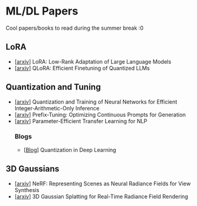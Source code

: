 # ML/DL Papers
Cool papers/books to read during the summer break :0

## LoRA
- [[arxiv](https://arxiv.org/abs/2106.09685)] LoRA: Low-Rank Adaptation of Large Language Models
- [[arxiv](https://arxiv.org/abs/2305.14314)] QLoRA: Efficient Finetuning of Quantized LLMs

## Quantization and Tuning
- [[arxiv](https://arxiv.org/abs/1712.05877)] Quantization and Training of Neural Networks for Efficient Integer-Arithmetic-Only Inference 
- [[arxiv](https://arxiv.org/abs/2101.00190)] Prefix-Tuning: Optimizing Continuous Prompts for Generation
- [[arxiv](https://arxiv.org/pdf/1902.00751)] Parameter-Efficient Transfer Learning for NLP
  ### Blogs
  - [[Blog](https://mett29.github.io/posts/quantization/)] Quantization in Deep Learning

## 3D Gaussians
- [[arxiv](https://arxiv.org/pdf/2003.08934)] NeRF: Representing Scenes as Neural Radiance Fields for View Synthesis
- [[arxiv](https://arxiv.org/abs/2308.04079)] 3D Gaussian Splatting for Real-Time Radiance Field Rendering
